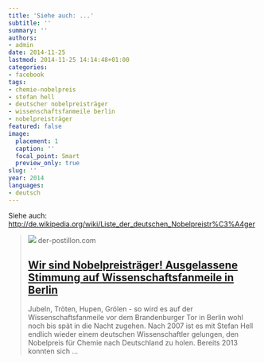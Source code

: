 ```yaml
---
title: 'Siehe auch: ...'
subtitle: ''
summary: ''
authors:
- admin
date: 2014-11-25
lastmod: 2014-11-25 14:14:48+01:00
categories:
- facebook
tags:
- chemie-nobelpreis
- stefan hell
- deutscher nobelpreisträger
- wissenschaftsfanmeile berlin
- nobelpreisträger
featured: false
image:
  placement: 1
  caption: ''
  focal_point: Smart
  preview_only: true
slug: ''
year: 2014
languages:
- deutsch
---
```


Siehe auch: http://de.wikipedia.org/wiki/Liste_der_deutschen_Nobelpreistr%C3%A4ger
> [![](https://3.bp.blogspot.com/-GA5d1f4IOIY/VDVIoUW-4EI/AAAAAAAAb50/E7Inso6R-Xk/w1600/fanmeile.jpg)](http://www.der-postillon.com/2014/10/wir-sind-nobelpreistrager-ausgelassene.html)
> der-postillon.com
> ## [Wir sind Nobelpreisträger! Ausgelassene Stimmung auf Wissenschaftsfanmeile in Berlin](http://www.der-postillon.com/2014/10/wir-sind-nobelpreistrager-ausgelassene.html)
>
>Jubeln, Tröten, Hupen, Grölen - so wird es auf der Wissenschaftsfanmeile vor dem Brandenburger Tor in Berlin wohl noch bis spät in die Nacht zugehen. Nach 2007 ist es mit Stefan Hell endlich wieder einem deutschen Wissenschaftler gelungen, den Nobelpreis für Chemie nach Deutschland zu holen. Bereits 2013 konnten sich ...